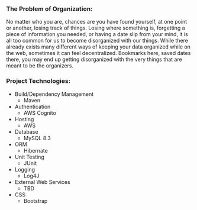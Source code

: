 ### The Problem of Organization:

No matter who you are, chances are you have found yourself, at one point or another, losing track of things. Losing where something is, forgetting a piece of information you needed, or having a date slip from your mind, it is all too common for us to become disorganized with our things. While there already exists many different ways of keeping your data organized while on the web, sometimes it can feel decentralized. Bookmarks here, saved dates there, you may end up getting disorganized with the very things that are meant to be the organizers.


### Project Technologies:

* Build/Dependency Management
  * Maven
* Authentication
  * AWS Cognito
* Hosting
  * AWS
* Database
  * MySQL 8.3
* ORM
  * Hibernate
* Unit Testing
  * JUnit
* Logging
  * Log4J
* External Web Services
  * TBD
* CSS
  * Bootstrap